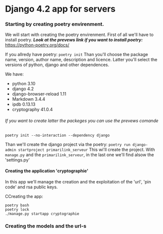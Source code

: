 # Django 4.2 app for servers

### Starting by creating poetry envirenment.
We will start with creating the poetry envirenment. First of all we'll have to install poetry. ***Look at the prevews link if you want to install poetry:*** https://python-poetry.org/docs/

If you allredy have poetry:
`poetry init`
Than you'll choose the package name, version, author name, description and licence. Latter you'll select the versions of python, django and other dependences.

We have:
- python 3.10
- django 4.2
- django-browser-reload 1.11
- Markdown 3.4.4
- ipdb 0.13.13
- cryptography 41.0.4

###### If you want to create latter the packeges you can use the prevews comande
`poetry init --no-interaction --dependency django`

Than we'll create the django project via the poetry:
`poetry run django-admin startproject primarilink_serveur`
This wi'll create the project. With `manage.py` and the `primarilink_serveur`, in the last one we'll find alsow the 'settings.py'

#### Creating the application 'cryptographie'
In this app we'll manage the creation and the exploitation of the 'url', 'pin code' and rsa public keys.

CCreating the app:
```bash=
poetry bash
poetry lock
./manage.py startapp cryptographie
```

### Creating the models and the url-s
